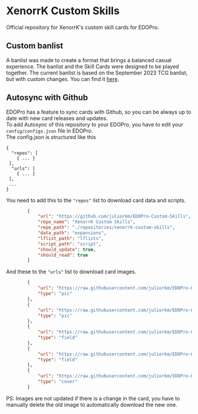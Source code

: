 # XenorrK Custom Skills
Official repository for XenorrK's custom skill cards for EDOPro.

## Custom banlist
A banlist was made to create a format that brings a balanced casual experience. The banlist and the Skill Cards were designed to be played together.
The current banlist is based on the September 2023 TCG banlist, but with custom changes. You can find it [here](https://github.com/juliorkm/EDOPro-Custom-Skills/blob/main/lflists/XenoSkills2023.09.lflist.conf).

## Autosync with Github

EDOPro has a feature to sync cards with Github, so you can be always up to date with new card releases and updates.<br>
To add Autosync of this repository to your EDOPro, you have to edit your `config/configs.json` file in EDOPro.<br>
The config.json is structured like this
```
{
  "repos": [
    { ... }
 ],
  "urls": [
    { ... }
 ],
 ...
}
```

You need to add this to the `"repos"` list to download card data and scripts.
```json
		{
			"url": "https://github.com/juliorkm/EDOPro-Custom-Skills",
			"repo_name": "XenorrK Custom Skills",
			"repo_path": "./repositories/xenorrk-custom-skills",
			"data_path": "expansions",
			"lflist_path": "lflists",
			"script_path": "script",
			"should_update": true,
			"should_read": true
		}
```

And these to the `"urls"` list to download card images.
```json
		{
			"url": "https://raw.githubusercontent.com/juliorkm/EDOPro-Custom-Skills-pics/main/{}.png",
			"type": "pic"
		},
		{
			"url": "https://raw.githubusercontent.com/juliorkm/EDOPro-Custom-Skills-pics/main/{}.jpg",
			"type": "pic"
		},
		{
			"url": "https://raw.githubusercontent.com/juliorkm/EDOPro-Custom-Skills-pics/main/field/{}.png",
			"type": "field"
		},
		{
			"url": "https://raw.githubusercontent.com/juliorkm/EDOPro-Custom-Skills-pics/main/field/{}.jpg",
			"type": "field"
		},
		{
			"url": "https://raw.githubusercontent.com/juliorkm/EDOPro-Custom-Skills-pics/main/cover/{}.jpg",
			"type": "cover"
		}
```

PS: Images are not updated if there is a change in the card, you have to manually delete the old image to automatically download the new one.
